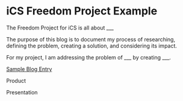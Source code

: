 # iCS Freedom Project Example

The Freedom Project for iCS is all about ___

The purpose of this blog is to document my process of researching, defining the problem, creating a solution, and considering its impact.

For my project, I am addressing the problem of ___ by creating ___.

[Sample Blog Entry](entries/entry01.md)

Product

Presentation
